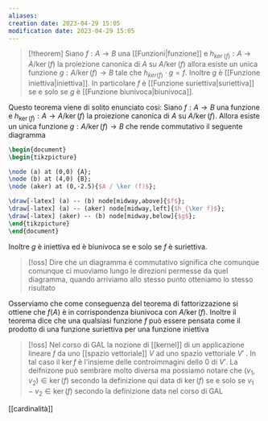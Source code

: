 ```yaml
---
aliases: 
creation date: 2023-04-29 15:05
modification date: 2023-04-29 15:05
---
```


>[!theorem]
>Siano $f : A \to B$ una [[Funzioni|funzione]] e $h_{\ker(f)} : A \to A / \ker(f)$ la proiezione canonica di $A$ su $A / \ker(f)$ allora esiste un unica funzione $g : A / \ker(f) \to B$ tale che $h_{ker(f)} \cdot g = f$. Inoltre $g$ è [[Funzione iniettiva|iniettiva]]. In particolare $f$ è [[Funzione suriettiva|suriettiva]] se e solo se $g$ è [[Funzione biunivoca|biunivoca]].


Questo teorema viene di solito enunciato cosi:
Siano $f : A \to B$ una funzione e $h_{\ker(f)} : A \to A / \ker(f)$ la proiezione canonica di $A$ su $A / \ker(f)$. Allora esiste un unica funzione $g : A / \ker(f) \to B$ che rende commutativo il seguente diagramma

```tikz
\begin{document}
\begin{tikzpicture}

\node (a) at (0,0) {A};
\node (b) at (4,0) {B};
\node (aker) at (0,-2.5){$A / \ker (f)$};

\draw[-latex] (a) -- (b) node[midway,above]{$f$};
\draw[-latex] (a) -- (aker) node[midway,left]{$h_{\ker f}$};
\draw[-latex] (aker) -- (b) node[midway,below]{$g$};
\end{tikzpicture}
\end{document}
```
Inoltre $g$ è iniettiva ed è biunivoca se e solo se $f$ è suriettiva.

>[!oss]
>Dire che un diagramma è commutativo significa che comunque comunque ci muoviamo lungo le direzioni permesse da quel diagramma, quando arriviamo allo stesso punto otteniamo lo stesso risultato


Osserviamo che come conseguenza del teorema di fattorizzazione si ottiene che $f(A)$ è in corrispondenza biunivoca con $A / \ker(f)$.
Inoltre il teorema dice che una qualsiasi funzione $f$ può essere pensata come il prodotto di una funzione suriettiva per una funzione iniettiva

>[!oss]
>Nel corso di GAL la nozione di [[kernel]] di un applicazione lineare $f$ da uno [[spazio vettoriale]] $V$ ad uno spazio vettoriale $V'$ . In tal caso il $\ker f$ è l'insieme delle controimmagini dello 0 di $V'$. La deifnizone può sembrare molto diversa ma possiamo notare che $(v_{1},v_{2}) \in \ker (f)$ secondo la definizione qui data di $\ker (f)$ se e solo se $v_{1} - v_{2} \in \ker(f)$ secondo la definizione data nel corso di GAL

[[cardinalità]]




